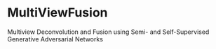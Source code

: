 # MultiViewFusion
Multiview Deconvolution and Fusion using Semi- and Self-Supervised Generative Adversarial Networks
